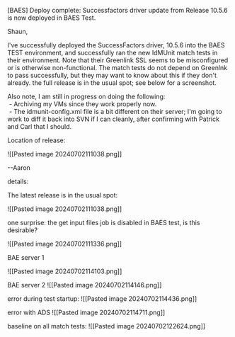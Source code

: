 [BAES] Deploy complete: Successfactors driver update from Release 10.5.6 is now deployed in BAES Test.

Shaun,  
  
I've successfully deployed the SuccessFactors driver, 10.5.6 into the BAES TEST environment, and successfully ran the new IdMUnit match tests in their environment. Note that their Greenlink SSL seems to be misconfigured or is otherwise non-functional. The match tests do not depend on Greenlnk to pass successfully, but they may want to know about this if they don't already. the full release is in the usual spot; see below for a screenshot.

  
Also note, I am still in progress on doing the following:  
 - Archiving my VMs since they work properly now.  
 - The idmunit-config.xml file is a bit different on their server; I'm going to work to diff it back into SVN if I can cleanly, after confirming with Patrick and Carl that I should.  
  
Location of release:


![[Pasted image 20240702111038.png]]

--Aaron






details:

The latest release is in the usual spot:

![[Pasted image 20240702111038.png]]

one surprise: the get input files job is disabled in BAES test, is this desirable?

![[Pasted image 20240702111336.png]]


BAE server 1

![[Pasted image 20240702114103.png]]


BAE server 2
![[Pasted image 20240702114146.png]]



error during test startup:
![[Pasted image 20240702114436.png]]

error with ADS
![[Pasted image 20240702114711.png]]


baseline on all match tests:
![[Pasted image 20240702122624.png]]